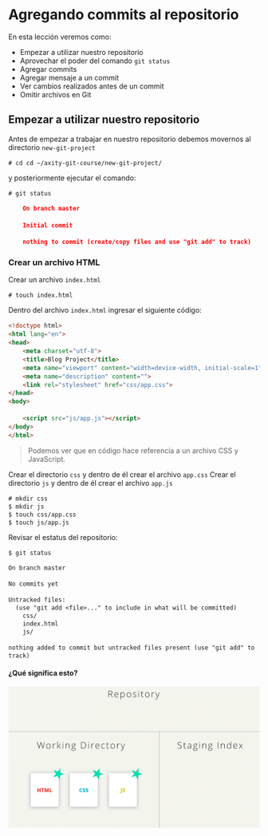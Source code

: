 # Agregando commits al repositorio

En esta lección veremos como:

 - Empezar a utilizar nuestro repositorio
 - Aprovechar el poder del comando `git status`
 - Agregar commits
 - Agregar mensaje a un commit
 - Ver cambios realizados antes de un commit
 - Omitir archivos en Git

## Empezar a utilizar nuestro repositorio

Antes de empezar a trabajar en nuestro repositorio debemos movernos al directorio `new-git-project` 

    # cd cd ~/axity-git-course/new-git-project/
    
y posteriormente ejecutar el comando:

    # git status

```json
    On branch master

    Initial commit

    nothing to commit (create/copy files and use "git add" to track)
```

### Crear un archivo HTML

Crear un archivo `index.html` 

    # touch index.html

Dentro del archivo `index.html` ingresar el siguiente código:

```html
<!doctype html>
<html lang="en">
<head>
    <meta charset="utf-8">
    <title>Blog Project</title>
    <meta name="viewport" content="width=device-width, initial-scale=1">
    <meta name="description" content="">
    <link rel="stylesheet" href="css/app.css">
</head>
<body>

    <script src="js/app.js"></script>
</body>
</html>
```

> Podemos ver que en código hace referencia a un archivo CSS  y JavaScript.

Crear el directorio `css` y dentro de él crear el archivo `app.css`
Crear el directorio `js` y dentro de él crear el archivo `app.js`

```batch
# mkdir css
$ mkdir js
$ touch css/app.css
$ touch js/app.js
```

Revisar el estatus del repositorio:

```batch
$ git status
```
```batch
On branch master

No commits yet

Untracked files:
  (use "git add <file>..." to include in what will be committed)
	css/
	index.html
	js/

nothing added to commit but untracked files present (use "git add" to track)
```
#### ¿Qué significa esto?

![img_work_to_index](images/img_work_to_index.gif)


<!--stackedit_data:
eyJoaXN0b3J5IjpbLTE4MDQ2Mjc0NCwtMTgyMjE4NDcyNCwtMT
c4NDY2NTE0NywtMTg5ODk4NDcyMiwtNTgzMDgwNjI0LDE3MTgy
MzcyODEsMTMyNTc0NjM3NCwxNTYyNDM1Mjc5LDE3NTAyMDk1ND
YsNDIxMDQzNjYsMjA0MDIyODk2OSwtMTc1ODk4NDcyNCwxMzI2
OTQ2NzY3LDE4MTUxMjE3ODAsNDE2MzU4MDYzXX0=
-->